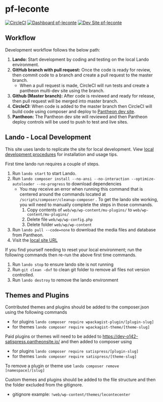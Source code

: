 # pf-leconte

[![CircleCI](https://circleci.com/gh/Orange142/pf-leconte.svg?style=shield)](https://circleci.com/gh/Orange142/pf-leconte)
[![Dashboard pf-leconte](https://img.shields.io/badge/dashboard-pf_leconte-yellow.svg)](https://dashboard.pantheon.io/sites/b6c1226d-5d5e-4509-b693-8b7a34b275d6#dev/code)
[![Dev Site pf-leconte](https://img.shields.io/badge/site-pf_leconte-blue.svg)](https://dev-pf-leconte.pantheonsite.io/)

## Workflow
Development workflow follows the below path:

1. **Lando:** Start development by coding and testing on the local Lando environment.
3. **GitHub branch with pull request:** Once the code is ready for review, then commit code to a branch and create a pull request to the master branch.
   - When a pull request is made, CircleCI will run tests and create a pantheon multi-dev site using the branch.  
5. **Github (Master branch):** After code is reviewed and ready for release, then pull request will be merged into master branch.
6. **CircleCI:** When code is added to the master branch then CircleCI will build code using composer and deploy to [Pantheon dev site](https://dev-pf-leconte.pantheonsite.io/).
7. **Pantheon:** The Pantheon dev site will reviewed and then Pantheon deploy controls will be used to push to test and live sites. 


## Lando - Local Development
This site uses lando to replicate the site for local development. View [local development procedures](https://docs.google.com/document/d/10vDtmE5QtqwGQg3yMuAZF4Xxa6pVG3s3A_xnO2v6OsM/edit?usp=sharing) for installation and usage tips.

First time lando run requires a couple of steps.
1. Run `lando start` to start Lando.
2. Run `lando composer install --no-ansi --no-interaction --optimize-autoloader --no-progress` to download dependencies
   - You may receive an error when running this command that is centered around the commands located at `/scripts/composer/cleanup-composer` . To get the lando site working, you will need to manually complete the steps in those commands.
      1. Copy contents of `web/wp/wp-content/mu-plugins/` to `web/wp-content/mu-plugins/`
      2. Delete file `web/wp/wp-config.php`
      3. Delete folder `web/wp/wp-content`
3. Run `lando pull --code=none` to download the media files and database from Pantheon.
4. Visit the [local site URL](https://pf-leconte.lndo.site/)

If you find yourself needing to reset your local environment; run the following commands then re-run the above first time commands.
1. Run `lando stop` to ensure lando site is not running
2. Run `git clean -dxf` to clean git folder to remove all files not version controlled.
3. Run `lando destroy` to remove the lando environment


## Themes and Plugins
Contributed themes and plugins should be added to the composer.json using the following commands
* for plugins `lando composer require wpackagist-plugin/[plugin-slug]`
* for themes `lando composer require wpackagist-theme/[theme-slug]`

Paid plugins or themes will need to be added to https://dev-o142-satispress.pantheonsite.io/ and then added to composer using
* for plugins `lando composer require satispress/[plugin-slug]`
* for themes `lando composer require satispress/[theme-slug]`

To remove a plugin or theme use
`lando composer remove [namespace]/[slug]`

Custom themes and plugins should be added to the file structure and then the folder excluded from the gitignore.
* gitignore example: `!web/wp-content/themes/lecontecenter`
